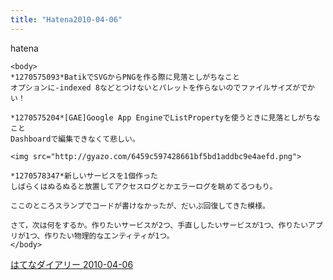 ```yaml
---
title: "Hatena2010-04-06"
---
```


hatena

```
<body>
*1270575093*BatikでSVGからPNGを作る際に見落としがちなこと
オプションに-indexed 8などとつけないとパレットを作らないのでファイルサイズがでかい！

*1270575204*[GAE]Google App EngineでListPropertyを使うときに見落としがちなこと
Dashboardで編集できなくて悲しい。

<img src="http://gyazo.com/6459c597428661bf5bd1addbc9e4aefd.png">

*1270578347*新しいサービスを1個作った
しばらくはぬるぬると放置してアクセスログとかエラーログを眺めてるつもり。

ここのところスランプでコードが書けなかったが、だいぶ回復してきた模様。

さて，次は何をするか。作りたいサービスが2つ、手直ししたいサービスが1つ、作りたいアプリが1つ、作りたい物理的なエンティティが1つ。
</body>
```


[はてなダイアリー 2010-04-06](https://nishiohirokazu.hatenadiary.org/archive/2010/04/06)